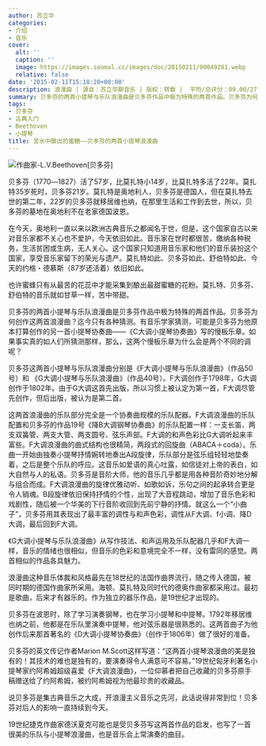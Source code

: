 ```yaml
---
author: 苏立华
categories:
- 介绍
- 音乐
cover:
  alt: ''
  caption: ''
  image: https://images.soomal.cc/images/doc/20150211/00049281.webp
  relative: false
date: '2015-02-11T15:18:20+08:00'
description: 浪漫曲 | 源自：苏立华聊音乐 | 版权：转载 |  平均/总评分：09.00/27
summary: 贝多芬的两首小提琴与乐队浪漫曲是贝多芬作品中极为特殊的两首作品。贝多芬为何创作这两首浪漫曲？迄今只有各种猜测。有音乐学家猜测，可能是贝多芬为他原本打算创作的另一首小提琴协奏曲――《C大调小提琴协奏曲》写的慢板乐章。如果事实真的如人们所猜测那样，那么，这两个慢板乐章为什么会是两个不同的调呢？
tags:
- 贝多芬
- 古典入门
- Beethoven
- 小提琴
title: 苦水中酿出的蜜糖――贝多芬的两首小提琴浪漫曲
---
```


![作曲家-L.V.Beethoven[贝多芬]](https://images.soomal.cc/images/doc/20121015/00023485.webp)





贝多芬（1770―1827）活了57岁，比莫扎特小14岁，比莫扎特多活了22年。莫扎特35岁死时，贝多芬21岁。莫扎特是奥地利人，贝多芬是德国人，但在莫扎特去世的第二年，22岁的贝多芬就移居维也纳，在那里生活和工作到去世，所以，贝多芬的墓地在奥地利不在老家德国波恩。

在今天，奥地利一直以来以欧洲古典音乐之都闻名于世，但是，这个国家自古以来对音乐家都不关心也不爱护，今天依旧如此。音乐家在世时都很苦，缴纳各种税务，生活贫困或生病，无人关心。这个国家只知道用音乐家和他们的音乐装扮这个国家，享受音乐家留下的荣光与遗产。莫扎特如此、贝多芬如此、舒伯特如此、今天的约格・德慕斯（87岁还活着）依旧如此。

也许蜜蜂只有从最苦的花蕊中才能采集到酿出最甜蜜糖的花粉。莫扎特、贝多芬、舒伯特的音乐就如甘草一样，苦中带甜。

贝多芬的两首小提琴与乐队浪漫曲是贝多芬作品中极为特殊的两首作品。贝多芬为何创作这两首浪漫曲？迄今只有各种猜测。有音乐学家猜测，可能是贝多芬为他原本打算创作的另一首小提琴协奏曲――《C大调小提琴协奏曲》写的慢板乐章。如果事实真的如人们所猜测那样，那么，这两个慢板乐章为什么会是两个不同的调呢？

贝多芬这两首小提琴与乐队浪漫曲分别是《F大调小提琴与乐队浪漫曲》（作品50号）和 《G大调小提琴与乐队浪漫曲》（作品40号）。F大调创作于1798年，G大调创作于1802年。由于G大调这首先出版，所以习惯上被认定为第一首，F大调尽管先创作，但后出版，被认为是第二首。

这两首浪漫曲的乐队部分完全是一个协奏曲规模的乐队配器。F大调浪漫曲的乐队配置和贝多芬的作品19号《降B大调钢琴协奏曲》的乐队配置一样：一支长笛、两支双簧管、两支大管、两支圆号、弦乐声部。F大调的和声色彩比G大调听起来丰富些。F大调浪漫曲的曲式结构也很精简，两段式的回旋曲（ABACA＋coda）。乐曲一开始由独奏小提琴抒情婉转地奏出A段旋律，乐队部分是弦乐组轻轻地垫奏着，之后是整个乐队的呼应。这音乐如爱语的真心吐露，如信徒对上帝的表白，如大自然与人的私语。贝多芬是音阶大师，他的音乐几乎都是用各种音阶奇妙地分解与组合而成。F大调浪漫曲的旋律优雅动听、如歌如诉，乐句之间的起承转合更是令人销魂。B段旋律依旧保持抒情的个性，出现了大音程跳动，增加了音乐色彩和戏剧性，随后被一个华美的下行音阶收回到先前宁静的抒情。就这么一个“小曲子”，贝多芬用其表现出了最丰富的调性与和声色彩，调性从F大调、f小调、降D大调，最后回到F大调。

《G大调小提琴与乐队浪漫曲》从写作技法、和声运用及乐队配器几乎和F大调一样，音乐的情绪也很相似，但音乐的色彩和意境完全不一样，没有雷同的感觉。两首相似的作品各具魅力。

浪漫曲这种音乐体裁和风格最先在18世纪的法国作曲界流行，随之传入德国，被同时期的德国作曲家所采用。海顿、莫扎特及同时代的德奥作曲家都采用过。最初是歌曲，后来才有器乐的。作为独立的器乐作品，是19世纪才出现的。

贝多芬在波恩时，除了学习演奏钢琴，也在学习小提琴和中提琴。1792年移居维也纳之前，他都是在乐队里演奏中提琴，他对弦乐器是很熟悉的。这两首曲子为他创作后来那首著名的《D大调小提琴协奏曲》（创作于1806年）做了很好的准备。

贝多芬的英文传记作者Marion M.Scott这样写道：“这两首小提琴浪漫曲的美是独有的！其技术的难也是独有的，要演奏得令人满意可不容易。”19世纪匈牙利著名小提琴家约阿希姆超级喜爱《F大调浪漫曲》，一位仰慕者把自己收藏的贝多芬原手稿赠送给了约阿希姆，被约阿希姆视为他最珍贵的收藏品。

说贝多芬是集古典音乐之大成，开浪漫主义音乐之先河，此话说得非常到位！贝多芬对后人的影响一直持续到今天。

19世纪捷克作曲家德沃夏克可能也是受贝多芬写这两首作品的启发，也写了一首很美的乐队与小提琴浪漫曲，也是音乐会上常演奏的曲目。